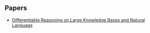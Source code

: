 ## Papers
- [Differentiable Reasoning on Large Knowledge Bases and Natural Language](https://arxiv.org/abs/1912.10824)
